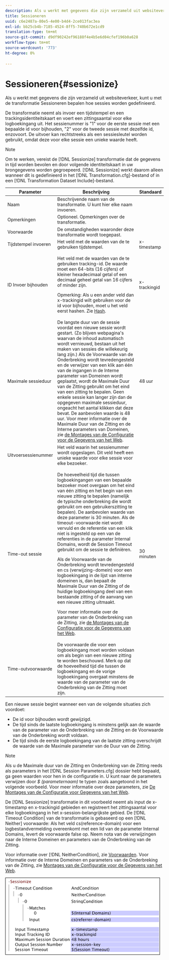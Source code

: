 ```yaml
---
description: Als u werkt met gegevens die zijn verzameld uit websiteverkeer, kunt u met de transformatie Sessioneren bepalen hoe sessies worden gedefinieerd.
title: Sessioneren
uuid: c6e2487a-80e5-4e00-b4d4-2ce013fac3ea
exl-id: bb25cb4b-7185-4524-8ff5-740b672e1cd9
translation-type: tm+mt
source-git-commit: d9df90242ef96188f4e4b5e6d04cfef196b0a628
workflow-type: tm+mt
source-wordcount: '773'
ht-degree: 0%

---
```


# Sessioneren{#sessionize}

Als u werkt met gegevens die zijn verzameld uit websiteverkeer, kunt u met de transformatie Sessioneren bepalen hoe sessies worden gedefinieerd.

De transformatie neemt als invoer een tijdstempel en een trackingsidentiteitskaart en voert een zittingsaantal voor elke logboekingang uit. Het sessienummer is &quot;1&quot; voor de eerste sessie met een bepaalde id voor bijhouden, &quot;2&quot; voor de tweede sessie met dezelfde id, enzovoort. De uitvoer kan rechtstreeks als een sessiesleutel worden gebruikt, omdat deze voor elke sessie een unieke waarde heeft.

>[!NOTE]
>
>Om te werken, vereist de [!DNL Sessionize] transformatie dat de gegevens in tijd worden bevolen en door volgende identiteitskaart in uw brongegevens worden gegroepeerd. [!DNL Sessionize] werkt daarom alleen wanneer dit is gedefinieerd in het [!DNL Transformation.cfg]-bestand of in een [!DNL Transformation Dataset Include]-bestand.

<table id="table_34984DF9340149C0A5016F08EABAD158"> 
 <thead> 
  <tr> 
   <th colname="col1" class="entry"> Parameter </th> 
   <th colname="col2" class="entry"> Beschrijving </th> 
   <th colname="col3" class="entry"> Standaard </th> 
  </tr> 
 </thead>
 <tbody> 
  <tr> 
   <td colname="col1"> Naam </td> 
   <td colname="col2"> Beschrijvende naam van de transformatie. U kunt hier elke naam invoeren. </td> 
   <td colname="col3"> </td> 
  </tr> 
  <tr> 
   <td colname="col1"> Opmerkingen </td> 
   <td colname="col2"> Optioneel. Opmerkingen over de transformatie. </td> 
   <td colname="col3"> </td> 
  </tr> 
  <tr> 
   <td colname="col1"> Voorwaarde </td> 
   <td colname="col2"> De omstandigheden waaronder deze transformatie wordt toegepast. </td> 
   <td colname="col3"> </td> 
  </tr> 
  <tr> 
   <td colname="col1"> Tijdstempel invoeren </td> 
   <td colname="col2"> Het veld met de waarden van de te gebruiken tijdstempel. </td> 
   <td colname="col3"> x-timestamp </td> 
  </tr> 
  <tr> 
   <td colname="col1"> ID Invoer bijhouden </td> 
   <td colname="col2"> <p>Het veld met de waarden van de te gebruiken tracking-id. De waarde moet een 64-bits (16 cijfers) of kleiner hexadecimaal getal of een decimaal geheel getal van 16 cijfers of minder zijn. </p> <p> <p>Opmerking: Als u een ander veld dan x-trackingid wilt gebruiken voor de id voor bijhouden, moet u het veld eerst hashen. Zie <a href="../../../../../home/c-dataset-const-proc/c-data-trans/c-transf-types/c-standard-transf/c-hash.md#concept-9c353923264941c3aea4428fed66d369"> Hash</a>. </p> </p> </td> 
   <td colname="col3"> x-trackingid </td> 
  </tr> 
  <tr> 
   <td colname="col1"> <p>Maximale sessieduur </p> </td> 
   <td colname="col2">De langste duur van de sessie voordat een nieuwe sessie wordt gestart. (Zo blijven webpagina's waarvan de inhoud automatisch wordt vernieuwd, bestaan uit het maken van sessies die willekeurig lang zijn.) Als <span class="wintitle"> de Voorwaarde van de Onderbreking </span> wordt tevredengesteld en de verwijzer van een klik aan één van de ingangen in de Interne parameter van Domeinen wordt geplaatst, wordt de Maximale Duur van de Zitting gebruikt om het eind van een zitting te bepalen. Geen enkele sessie kan langer zijn dan de opgegeven maximale sessieduur, ongeacht het aantal klikken dat deze bevat. De aanbevolen waarde is 48 uur. Voor meer informatie over de Maximale Duur van de Zitting en de Interne parameters van Domeinen, zie <a href="../../../../../home/c-dataset-const-proc/c-config-web-data/c-config-web-data.md#concept-9a306b65483a484bb3f6f3c1d7e77519"> de Montages van de Configuratie voor de Gegevens van het Web</a>. </td> 
   <td colname="col3"> 48 uur </td> 
  </tr> 
  <tr> 
   <td colname="col1"> Uitvoersessienummer </td> 
   <td colname="col2"> Het veld waarin het sessienummer wordt opgeslagen. Dit veld heeft een unieke waarde voor elke sessie voor elke bezoeker. </td> 
   <td colname="col3"> </td> 
  </tr> 
  <tr> 
   <td colname="col1"> Time-out sessie </td> 
   <td colname="col2"> <p>De hoeveelheid tijd die tussen logboekingangen van een bepaalde bezoeker moet overgaan om het eind van één zitting en het begin van een nieuwe zitting te bepalen (namelijk de typische onderbreking die wordt gebruikt om een gebruikerszitting te bepalen). De aanbevolen waarde van deze parameter is 30 minuten. Als de timeout-voorwaarde niet wordt vervuld en de referentie van een klik niet is ingesteld op een van de referenties in de parameter Internal Domains, wordt de Session Timeout gebruikt om de sessie te definiëren. </p> <p> Als de Voorwaarde van de Onderbreking wordt tevredengesteld en cs (verwijzing-domein) voor een logboekingang in de lijst van interne domeinen is, dan bepaalt de Maximale Duur van de Zitting of de huidige logboekingang deel van een bestaande zitting of de aanvang van een nieuwe zitting uitmaakt. </p> <p> Voor meer informatie over de parameter van de Onderbreking van de Zitting, zie <a href="../../../../../home/c-dataset-const-proc/c-config-web-data/c-config-web-data.md#concept-9a306b65483a484bb3f6f3c1d7e77519"> de Montages van de Configuratie voor de Gegevens van het Web</a>. </p> </td> 
   <td colname="col3"> 30 minuten </td> 
  </tr> 
  <tr> 
   <td colname="col1"> Time-outvoorwaarde </td> 
   <td colname="col2"> De voorwaarde die voor een logboekingang moet worden voldaan om als begin van een nieuwe zitting te worden beschouwd. Merk op dat de hoeveelheid tijd die tussen de logboekingang en de vorige logboekingang overgaat minstens de waarde van de parameter van de Onderbreking van de Zitting moet zijn. </td> 
   <td colname="col3"> </td> 
  </tr> 
 </tbody> 
</table>

Een nieuwe sessie begint wanneer een van de volgende situaties zich voordoet:

* De id voor bijhouden wordt gewijzigd.
* De tijd sinds de laatste logboekingang is minstens gelijk aan de waarde van de parameter van de Onderbreking van de Zitting en de Voorwaarde van de Onderbreking wordt voldaan.
* De tijd sinds de eerste logboekingang van de laatste zitting overschrijdt de waarde van de Maximale parameter van de Duur van de Zitting.

>[!NOTE]
>
>Als u de Maximale duur van de Zitting en Onderbreking van de Zitting reeds als parameters in het [!DNL Session Parameters.cfg] dossier hebt bepaald, ga geen waarden voor hen in de configuratie in. U kunt naar de parameters verwijzen door *$ (parameternaam)* te typen zoals aangetoond in het volgende voorbeeld. Voor meer informatie over deze parameters, zie [De Montages van de Configuratie voor Gegevens van het Web](../../../../../home/c-dataset-const-proc/c-config-web-data/c-config-web-data.md#concept-9a306b65483a484bb3f6f3c1d7e77519).

De [!DNL Sessionize] transformatie in dit voorbeeld neemt als input de x-timestamp en x-trackingid gebieden en registreert het zittingsaantal voor elke logboekingang in het x-session-belangrijkste gebied. De [!DNL Timeout Condition] van de transformatie is gebaseerd op een [!DNL Neither] voorwaarde: Als het veld cs(reference-domain) voor een logbestandvermelding overeenkomt met een lid van de parameter Internal Domains, levert de voorwaarde false op. Neem nota van de verwijzingen naar de Interne Domeinen en parameters van de Onderbreking van de Zitting.

Voor informatie over [!DNL NeitherCondition], zie [Voorwaarden](../../../../../home/c-dataset-const-proc/c-conditions/c-abt-cond.md). Voor informatie over de Interne Domeinen en parameters van de Onderbreking van de Zitting, zie [Montages van de Configuratie voor de Gegevens van het Web](../../../../../home/c-dataset-const-proc/c-config-web-data/c-config-web-data.md#concept-9a306b65483a484bb3f6f3c1d7e77519).

![](assets/cfg_TransformationType_Sessionize.png)
